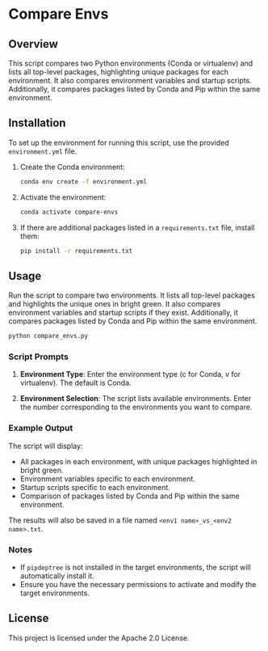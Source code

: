 # Compare Envs

## Overview

This script compares two Python environments (Conda or virtualenv) and lists all top-level packages, highlighting unique packages for each environment. It also compares environment variables and startup scripts. Additionally, it compares packages listed by Conda and Pip within the same environment.

## Installation

To set up the environment for running this script, use the provided `environment.yml` file.

1. Create the Conda environment:

    ```sh
    conda env create -f environment.yml
    ```

2. Activate the environment:

    ```sh
    conda activate compare-envs
    ```

3. If there are additional packages listed in a `requirements.txt` file, install them:

    ```sh
    pip install -r requirements.txt
    ```

## Usage

Run the script to compare two environments. It lists all top-level packages and highlights the unique ones in bright green. It also compares environment variables and startup scripts if they exist. Additionally, it compares packages listed by Conda and Pip within the same environment.

```sh
python compare_envs.py
```

### Script Prompts

1. **Environment Type**: Enter the environment type (c for Conda, v for virtualenv). The default is Conda.

2. **Environment Selection**: The script lists available environments. Enter the number corresponding to the environments you want to compare.

### Example Output

The script will display:

- All packages in each environment, with unique packages highlighted in bright green.
- Environment variables specific to each environment.
- Startup scripts specific to each environment.
- Comparison of packages listed by Conda and Pip within the same environment.

The results will also be saved in a file named `<env1 name>_vs_<env2 name>.txt`.

### Notes

- If `pipdeptree` is not installed in the target environments, the script will automatically install it.
- Ensure you have the necessary permissions to activate and modify the target environments.

## License

This project is licensed under the Apache 2.0 License.